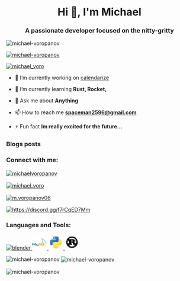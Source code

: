 <h1 align="center">Hi 👋, I'm Michael</h1>

<h3 align="center">A passionate developer focused on the nitty-gritty</h3>

<p align="left"> <img src="https://komarev.com/ghpvc/?username=michael-voropanov&label=Profile%20views&color=0e75b6&style=flat" alt="michael-voropanov" /> </p>

<p align="left"> <a href="https://github.com/ryo-ma/github-profile-trophy"><img src="https://github-profile-trophy.vercel.app/?username=michael-voropanov" alt="michael-voropanov" /></a> </p>

<p align="left"> <a href="https://twitter.com/michael_voro" target="blank"><img src="https://img.shields.io/twitter/follow/michael_voro?logo=twitter&style=for-the-badge" alt="michael_voro" /></a> </p>

- 🔭 I’m currently working on [calendarize](https://github.com/michael-voropanov/calendarize)

- 🌱 I’m currently learning **Rust, Rocket,**

- 💬 Ask me about **Anything**

- 📫 How to reach me **spaceman2596@gmail.com**

- ⚡ Fun fact **Im really excited for the future...**

### Blogs posts

<!-- BLOG-POST-LIST:START -->

<!-- BLOG-POST-LIST:END -->

<h3 align="left">Connect with me:</h3>

<p align="left">

<a href="https://dev.to/michaelvoropanov" target="blank"><img align="center" src="https://raw.githubusercontent.com/rahuldkjain/github-profile-readme-generator/master/src/images/icons/Social/devto.svg" alt="michaelvoropanov" height="30" width="40" /></a>

<a href="https://twitter.com/michael_voro" target="blank"><img align="center" src="https://raw.githubusercontent.com/rahuldkjain/github-profile-readme-generator/master/src/images/icons/Social/twitter.svg" alt="michael_voro" height="30" width="40" /></a>

<a href="https://instagram.com/m.voropanov06" target="blank"><img align="center" src="https://raw.githubusercontent.com/rahuldkjain/github-profile-readme-generator/master/src/images/icons/Social/instagram.svg" alt="m.voropanov06" height="30" width="40" /></a>

<a href="https://discord.gg/https://discord.gg/f7rCqED7Mm" target="blank"><img align="center" src="https://raw.githubusercontent.com/rahuldkjain/github-profile-readme-generator/master/src/images/icons/Social/discord.svg" alt="https://discord.gg/f7rCqED7Mm" height="30" width="40" /></a>

</p>

<h3 align="left">Languages and Tools:</h3>

<p align="left"> <a href="https://www.blender.org/" target="_blank" rel="noreferrer"> <img src="https://download.blender.org/branding/community/blender_community_badge_white.svg" alt="blender" width="40" height="40"/> </a> <a href="https://www.mysql.com/" target="_blank" rel="noreferrer"> <img src="https://raw.githubusercontent.com/devicons/devicon/master/icons/mysql/mysql-original-wordmark.svg" alt="mysql" width="40" height="40"/> </a> <a href="https://www.python.org" target="_blank" rel="noreferrer"> <img src="https://raw.githubusercontent.com/devicons/devicon/master/icons/python/python-original.svg" alt="python" width="40" height="40"/> </a> <a href="https://www.rust-lang.org" target="_blank" rel="noreferrer"> <img src="https://raw.githubusercontent.com/devicons/devicon/master/icons/rust/rust-plain.svg" alt="rust" width="40" height="40"/> </a> </p>

<p><img align="left" src="https://github-readme-stats.vercel.app/api/top-langs?username=michael-voropanov&show_icons=true&theme=dark&locale=en&layout=compact" alt="michael-voropanov" /></p>

<p>&nbsp;<img align="center" src="https://github-readme-stats.vercel.app/api?username=michael-voropanov&show_icons=true&theme=dark&locale=en" alt="michael-voropanov" /></p>

<p><img align="center" src="https://github-readme-streak-stats.herokuapp.com/?user=michael-voropanov&theme=dark" alt="michael-voropanov" /></p>

<div id="github-widget" data-user="michael-voropanov" data-display="pop_repos,calendar"></div>
  <script src="https://gh-widget.oyanglul.us/index.js"></script>
